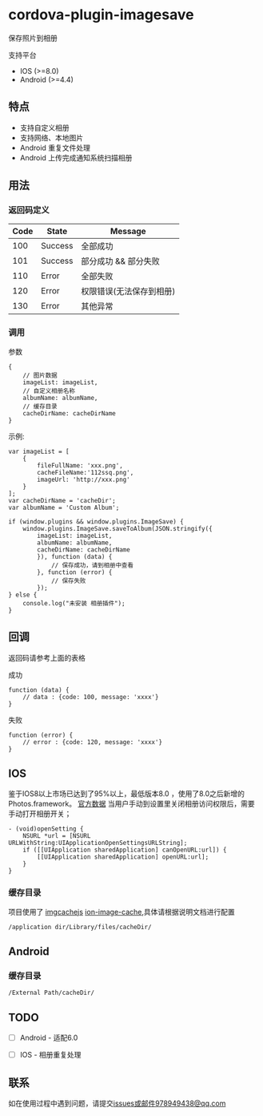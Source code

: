 # cordova-plugin-imagesave

保存照片到相册

支持平台

- IOS (>=8.0)
- Android (>=4.4)

## 特点

- 支持自定义相册
- 支持网络、本地图片
- Android 重复文件处理
- Android 上传完成通知系统扫描相册

## 用法

### 返回码定义

| Code | State | Message |
| --- | --- | --- |
| 100 | Success | 全部成功 |
| 101 | Success | 部分成功 && 部分失败 |
| 110 | Error | 全部失败 |
| 120 | Error | 权限错误(无法保存到相册) |
| 130 | Error | 其他异常 |


### 调用

参数

```
{
    // 图片数据
    imageList: imageList,
    // 自定义相册名称
    albumName: albumName,
    // 缓存目录
    cacheDirName: cacheDirName
}
```

示例:

```
var imageList = [
    {
        fileFullName: 'xxx.png',
        cacheFileName:'112ssq.png',
        imageUrl: 'http://xxx.png'
    }
];
var cacheDirName = 'cacheDir';
var albumName = 'Custom Album';

```


```
if (window.plugins && window.plugins.ImageSave) {
    window.plugins.ImageSave.saveToAlbum(JSON.stringify({
        imageList: imageList,
        albumName: albumName,
        cacheDirName: cacheDirName
        }), function (data) {
            // 保存成功，请到相册中查看
        }, function (error) {
            // 保存失败
        });
} else {
    console.log("未安装 相册插件");
}
```

## 回调

返回码请参考上面的表格

成功

```
function (data) {
    // data : {code: 100, message: 'xxxx'}
}
```


失败

```
function (error) {
    // error : {code: 120, message: 'xxxx'}
}
```

## IOS

鉴于IOS8以上市场已达到了95%以上，最低版本8.0 ，使用了8.0之后新增的 Photos.framework。
[官方数据](https://developer.apple.com/support/app-store/)
当用户手动到设置里关闭相册访问权限后，需要手动打开相册开关；

```
- (void)openSetting {
    NSURL *url = [NSURL URLWithString:UIApplicationOpenSettingsURLString];
    if ([[UIApplication sharedApplication] canOpenURL:url]) {
        [[UIApplication sharedApplication] openURL:url];
    }
}
```

### 缓存目录

项目使用了 [imgcachejs](https://github.com/chrisben/imgcache.js) [ion-image-cache](https://github.com/vitaliy-bobrov/ionic-img-cache),具体请根据说明文档进行配置

```
/application dir/Library/files/cacheDir/
```


## Android

### 缓存目录

```
/External Path/cacheDir/
```

## TODO

* [ ] Android - 适配6.0
* [ ] IOS - 相册重复处理


## 联系

如在使用过程中遇到问题，请提交[issues](https://github.com/SandLZ/ImageSave/issues)或邮件978949438@qq.com





